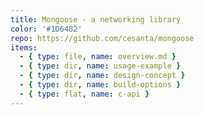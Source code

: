 ```yaml
---
title: Mongoose - a networking library
color: '#1D6482'
repo: https://github.com/cesanta/mongoose
items:
  - { type: file, name: overview.md }
  - { type: dir, name: usage-example }
  - { type: dir, name: design-concept }
  - { type: dir, name: build-options }
  - { type: flat, name: c-api }
---
```


